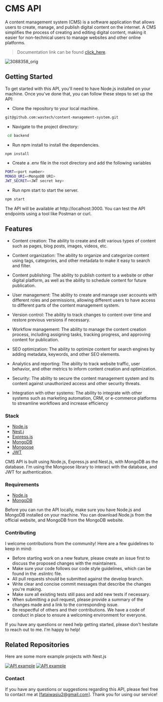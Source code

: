 # CMS API

A content management system (CMS) is a software application that allows users to create, manage, and publish digital content on the internet. A CMS simplifies the process of creating and editing digital content, making it easier for non-technical users to manage websites and other online platforms.

> Documentation link can be found [click_here](https://documenter.getpostman.com/view/9340802/2s93m4YNw1).

![3088358_orig](https://user-images.githubusercontent.com/56930241/234988498-d0487b9d-39df-4520-9f73-65ca3d7b3af6.jpg)

## Getting Started
 To get started with this API, you'll need to have Node.js installed on your machine. Once you've done that, you can follow these steps to set up the API:
 - Clone the repository to your local machine.
```bash
git@github.com:wastech/content-management-system.git
```
 - Navigate to the project directory:

```bash
 cd backend
```
 - Run npm install to install the dependencies.

```bash
npm install
```
 - Create a .env file in the root directory and add the following variables

```bash 
PORT=<port number>
MONGO_URI=<MongoDB URI>
JWT_SECRET=<JWT secret key>
```
- Run npm start to start the server.

```bash
npm start

```

The API will be available at http://localhost:3000. You can test the API endpoints using a tool like Postman or curl.

## Features

- Content creation: The ability to create and edit various types of content such as pages, blog posts, images, videos, etc.

- Content organization: The ability to organize and categorize content using tags, categories, and other metadata to make it easy to search and filter.

- Content publishing: The ability to publish content to a website or other digital platform, as well as the ability to schedule content for future publication.

- User management: The ability to create and manage user accounts with different roles and permissions, allowing different users to have access to different parts of the content management system.

- Version control: The ability to track changes to content over time and restore previous versions if necessary.

- Workflow management: The ability to manage the content creation process, including assigning tasks, tracking progress, and approving content for publication.

- SEO optimization: The ability to optimize content for search engines by adding metadata, keywords, and other SEO elements.

- Analytics and reporting: The ability to track website traffic, user behavior, and other metrics to inform content creation and optimization.

- Security: The ability to secure the content management system and its content against unauthorized access and other security threats.

- Integration with other systems: The ability to integrate with other systems such as marketing automation, CRM, or e-commerce platforms to streamline workflows and increase efficiency

### Stack
- [Node.js](https://nodejs.org/en)
- [Nest.j](https://nestjs.com/)
- [Express.js](https://expressjs.com/)
- [MongoDB](https://www.mongodb.com/)
- [Mongoose](https://mongoosejs.com/)
- [JWT](https://jwt.io/)

 CMS API is built using Node.js, Express.js and Nest.js, with MongoDB as the database. I'm using the Mongoose library to interact with the database, and JWT for authentication.
 
 ### Requirements
 - [Node.js](https://nodejs.org/en)
 - [MongoDB](https://www.mongodb.com/)
 
 Before you can run the API locally, make sure you have Node.js and MongoDB installed on your machine. You can download Node.js from the official website, and MongoDB from the MongoDB website.
 
 ### Contributing
 I welcome contributions from the community! Here are a few guidelines to keep in mind:
 - Before starting work on a new feature, please create an issue first to discuss the proposed changes with the maintainers.
 - Make sure your code follows our code style guidelines, which can be found in the .eslintrc file.
 - All pull requests should be submitted against the develop branch.
 - Write clear and concise commit messages that describe the changes you're making.
 - Make sure all existing tests still pass and add new tests if necessary.
 - When submitting a pull request, please provide a summary of the changes made and a link to the corresponding issue.
 - Be respectful of others and their contributions. We have a code of conduct in place to ensure a welcoming environment for everyone.
 
 If you have any questions or need help getting started, please don't hesitate to reach out to me. I'm happy to help!
 ## Related Repositories

Here are some more example projects with Nest.js


[![API example](https://github-readme-stats.vercel.app/api/pin/?username=wastech&repo=nestjs-authentication)](https://github.com/wastech/nestjs-authentication)
[![API example](https://github-readme-stats.vercel.app/api/pin/?username=wastech&repo=nestjs-blog-Api)](https://github.com/wastech/nestjs-blog-Api)


### Contact
If you have any questions or suggestions regarding this API, please feel free to contact me at [fataiwasiu2@gmail.com]. Thank you for using our service!
